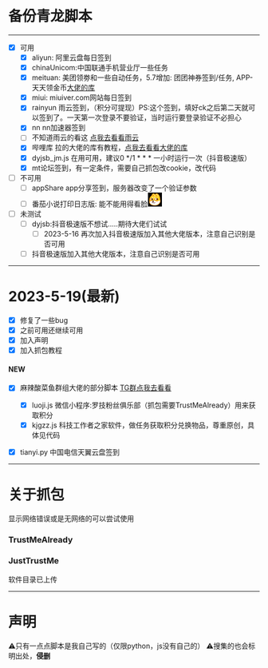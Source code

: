 # 备份青龙脚本
***

- [x] 可用
  - [x] aliyun: 阿里云盘每日签到
  - [x] chinaUnicom:中国联通手机营业厅一些任务
  - [x] meituan: 美团领劵和一些自动任务，5.7增加: 团团神券签到/任务, APP-天天领金币[大佬的库](https://github.com/leafTheFish/DeathNote)
  - [x] miui: miuiver.com网站每日签到
  - [x] rainyun 雨云签到，（积分可提现）PS:这个签到，填好ck之后第二天就可以签到了。一天第一次登录不要验证，当时运行要登录验证不必担心
  - [x] nn nn加速器签到
  - [ ] 不知道雨云的看这 [点我去看看雨云](https://www.rainyun.com/Mzc0MjE=_)
  - [x] 哔哩库 拉的大佬的库有教程，[点我去看看大佬的库](https://github.com/RayWangQvQ/BiliBiliToolPro)
  - [x] dyjsb_jm.js 在用可用，建议0 */1 * * * 一小时运行一次（抖音极速版）
  - [x] mt论坛签到，有一定条件，需要自己抓包改cookie，改代码
- [ ] 不可用
  -[ ] appShare app分享签到，服务器改变了一个验证参数
  - [ ] 番茄小说打印日志版: 能不能用得看脸![img.png](img.png)
- [ ] 未测试
  - [ ] dyjsb:抖音极速版不想试.....期待大佬们试试
    - [ ] 2023-5-16 再次加入抖音极速版加入其他大佬版本，注意自己识别是否可用
  - [ ] 抖音极速版加入其他大佬版本，注意自己识别是否可用
***
# 2023-5-19(最新)
- [x] 修复了一些bug
- [x] 之前可用还继续可用
- [x] 加入声明
- [x] 加入抓包教程
#### NEW
- [x] 麻辣酸菜鱼群组大佬的部分脚本 [TG群点我去看看](https://t.me/suancaiyubot)
  - [x] luoji.js 微信小程序:罗技粉丝俱乐部（抓包需要TrustMeAlready）用来获取积分
  - [x] kjgzz.js 科技工作者之家软件，做任务获取积分兑换物品，尊重原创，具体见代码
- [x] tianyi.py 中国电信天翼云盘签到




***
# 关于抓包
显示网络错误或是无网络的可以尝试使用 
### TrustMeAlready
### JustTrustMe
软件目录已上传

***
# 声明
⚠️只有一点点脚本是我自己写的（仅限python，js没有自己的）
⚠️搜集的也会标明出处，**侵删**